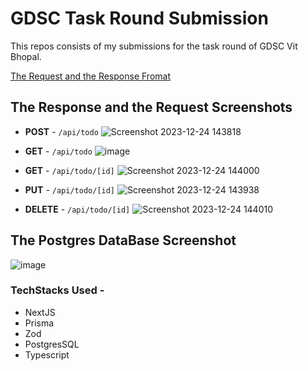 # GDSC Task Round Submission

This repos consists of my submissions for the task round of GDSC Vit Bhopal.

[The Request and the Response Fromat](https://gist.github.com/celeroncoder/608e3dad0b2e9851f615f3a13433fd2e)

## The Response and the Request Screenshots
- **POST** - `/api/todo`
![Screenshot 2023-12-24 143818](https://github.com/darkCoder001/gdsc_task_round_backend_3/assets/119613110/5b936fa9-9c6c-4512-b3b6-91fad993aa17)

- **GET** - `/api/todo`
  ![image](https://github.com/darkCoder001/gdsc_task_round_backend_3/assets/119613110/4b5042c5-67ff-4665-8e99-a7a777e0b946)

- **GET** - `/api/todo/[id]`
  ![Screenshot 2023-12-24 144000](https://github.com/darkCoder001/gdsc_task_round_backend_3/assets/119613110/6214ab1d-bc24-4035-86e6-9fa2f38db1bd)

- **PUT** - `/api/todo/[id]`
  ![Screenshot 2023-12-24 143938](https://github.com/darkCoder001/gdsc_task_round_backend_3/assets/119613110/3d7e1014-2b59-4c4b-b3fb-4c5609f37245)

- **DELETE** - `/api/todo/[id]`
  ![Screenshot 2023-12-24 144010](https://github.com/darkCoder001/gdsc_task_round_backend_3/assets/119613110/01b0d05d-dc62-412c-afa9-ed01971e9cdb)

## The Postgres DataBase Screenshot
![image](https://github.com/darkCoder001/gdsc_task_round_backend_3/assets/119613110/041f117f-bd56-4db0-9526-29a41e71d335)

### TechStacks Used - 
- NextJS
- Prisma
- Zod
- PostgresSQL
- Typescript



